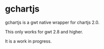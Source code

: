 # gchartjs


gchartjs is a gwt native wrapper for chartjs 2.0. 

This only works for gwt 2.8 and higher. 

It is a work in progress.
